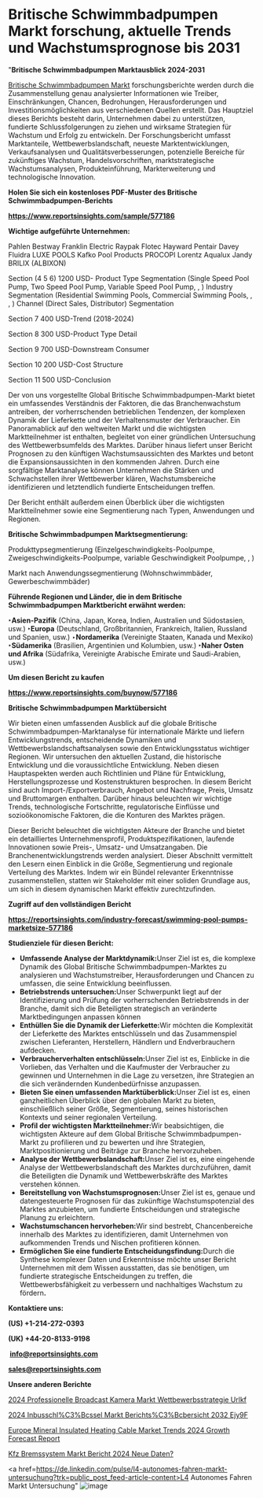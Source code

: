 # Britische Schwimmbadpumpen Markt forschung, aktuelle Trends und Wachstumsprognose bis 2031

"<strong><b>Britische Schwimmbadpumpen Marktausblick 2024-2031</b></strong>

<a href=https://www.reportsinsights.com/sample/577186>Britische Schwimmbadpumpen Markt</a> forschungsberichte werden durch die Zusammenstellung genau analysierter Informationen wie Treiber, Einschränkungen, Chancen, Bedrohungen, Herausforderungen und Investitionsmöglichkeiten aus verschiedenen Quellen erstellt. Das Hauptziel dieses Berichts besteht darin, Unternehmen dabei zu unterstützen, fundierte Schlussfolgerungen zu ziehen und wirksame Strategien für Wachstum und Erfolg zu entwickeln. Der Forschungsbericht umfasst Marktanteile, Wettbewerbslandschaft, neueste Marktentwicklungen, Verkaufsanalysen und Qualitätsverbesserungen, potenzielle Bereiche für zukünftiges Wachstum, Handelsvorschriften, marktstrategische Wachstumsanalysen, Produkteinführung, Markterweiterung und technologische Innovation.

<strong><b>Holen Sie sich ein kostenloses PDF-Muster des Britische Schwimmbadpumpen-Berichts</b></strong>

<a href=https://www.reportsinsights.com/sample/577186><strong><u>https://www.reportsinsights.com/sample/577186</u></strong></a>

<strong>Wichtige aufgeführte Unternehmen:</strong>

Pahlen 
Bestway 
Franklin Electric 
Raypak 
Flotec 
Hayward 
Pentair 
Davey 
Fluidra 
LUXE POOLS 
Kafko Pool Products 
PROCOPI 
Lorentz 
Aqualux 
Jandy 
BRILIX (ALBIXON) 
 
Section (4 5 6) 1200 USD- 
Product Type Segmentation (Single Speed Pool Pump, Two Speed Pool Pump, Variable Speed 
Pool Pump, , ) 
Industry Segmentation (Residential Swimming Pools, Commercial Swimming Pools, , , ) 
Channel (Direct Sales, Distributor) Segmentation 
 
Section 7 400 USD-Trend (2018-2024) 
 
Section 8 300 USD-Product Type Detail 
 
Section 9 700 USD-Downstream Consumer 
 
Section 10 200 USD-Cost Structure 
 
Section 11 500 USD-Conclusion

Der von uns vorgestellte Global Britische Schwimmbadpumpen-Markt bietet ein umfassendes Verständnis der Faktoren, die das Branchenwachstum antreiben, der vorherrschenden betrieblichen Tendenzen, der komplexen Dynamik der Lieferkette und der Verhaltensmuster der Verbraucher. Ein Panoramablick auf den weltweiten Markt und die wichtigsten Marktteilnehmer ist enthalten, begleitet von einer gründlichen Untersuchung des Wettbewerbsumfelds des Marktes. Darüber hinaus liefert unser Bericht Prognosen zu den künftigen Wachstumsaussichten des Marktes und betont die Expansionsaussichten in den kommenden Jahren. Durch eine sorgfältige Marktanalyse können Unternehmen die Stärken und Schwachstellen ihrer Wettbewerber klären, Wachstumsbereiche identifizieren und letztendlich fundierte Entscheidungen treffen.

Der Bericht enthält außerdem einen Überblick über die wichtigsten Marktteilnehmer sowie eine Segmentierung nach Typen, Anwendungen und Regionen.

<strong>Britische Schwimmbadpumpen Marktsegmentierung:</strong>

Produkttypsegmentierung
(Einzelgeschwindigkeits-Poolpumpe, Zweigeschwindigkeits-Poolpumpe, variable Geschwindigkeit
Poolpumpe, , )

Markt nach Anwendungssegmentierung
(Wohnschwimmbäder, Gewerbeschwimmbäder)

<strong><b>Führende Regionen und Länder, die in dem Britische Schwimmbadpumpen Marktbericht erwähnt werden:</b></strong>

<strong><b>‣Asien-Pazifik</b></strong> (China, Japan, Korea, Indien, Australien und Südostasien, usw.)
<strong><b>‣Europa</b></strong> (Deutschland, Großbritannien, Frankreich, Italien, Russland und Spanien, usw.)
‣<strong><b>Nordamerika</b></strong> (Vereinigte Staaten, Kanada und Mexiko)
<strong><b>‣Südamerika</b></strong> (Brasilien, Argentinien und Kolumbien, usw.)
<strong><b>‣Naher Osten und Afrika</b></strong> (Südafrika, Vereinigte Arabische Emirate und Saudi-Arabien, usw.)

<strong>Um diesen Bericht zu kaufen</strong>

<a href=https://www.reportsinsights.com/buynow/577186><strong><u>https://www.reportsinsights.com/buynow/577186</u></strong></a>

<strong>Britische Schwimmbadpumpen Marktübersicht</strong>

Wir bieten einen umfassenden Ausblick auf die globale Britische Schwimmbadpumpen-Marktanalyse für internationale Märkte und liefern Entwicklungstrends, entscheidende Dynamiken und Wettbewerbslandschaftsanalysen sowie den Entwicklungsstatus wichtiger Regionen. Wir untersuchen den aktuellen Zustand, die historische Entwicklung und die voraussichtliche Entwicklung. Neben diesen Hauptaspekten werden auch Richtlinien und Pläne für Entwicklung, Herstellungsprozesse und Kostenstrukturen besprochen. In diesem Bericht sind auch Import-/Exportverbrauch, Angebot und Nachfrage, Preis, Umsatz und Bruttomargen enthalten. Darüber hinaus beleuchten wir wichtige Trends, technologische Fortschritte, regulatorische Einflüsse und sozioökonomische Faktoren, die die Konturen des Marktes prägen.

Dieser Bericht beleuchtet die wichtigsten Akteure der Branche und bietet ein detailliertes Unternehmensprofil, Produktspezifikationen, laufende Innovationen sowie Preis-, Umsatz- und Umsatzangaben. Die Branchenentwicklungstrends werden analysiert. Dieser Abschnitt vermittelt den Lesern einen Einblick in die Größe, Segmentierung und regionale Verteilung des Marktes. Indem wir ein Bündel relevanter Erkenntnisse zusammenstellen, statten wir Stakeholder mit einer soliden Grundlage aus, um sich in diesem dynamischen Markt effektiv zurechtzufinden.

<strong>Zugriff auf den vollständigen Bericht</strong>

<a href=https://reportsinsights.com/industry-forecast/swimming-pool-pumps-marketsize-577186><strong>https://reportsinsights.com/industry-forecast/swimming-pool-pumps-marketsize-577186</strong></a>

<strong>Studienziele für diesen Bericht:</strong>
<ul>
  <li><strong>Umfassende Analyse der Marktdynamik:</strong>Unser Ziel ist es, die komplexe Dynamik des Global Britische Schwimmbadpumpen-Marktes zu analysieren und Wachstumstreiber, Herausforderungen und Chancen zu umfassen, die seine Entwicklung beeinflussen.</li>
  <li><strong>Betriebstrends untersuchen:</strong>Unser Schwerpunkt liegt auf der Identifizierung und Prüfung der vorherrschenden Betriebstrends in der Branche, damit sich die Beteiligten strategisch an veränderte Marktbedingungen anpassen können</li>
  <li><strong>Enthüllen Sie die Dynamik der Lieferkette:</strong>Wir möchten die Komplexität der Lieferkette des Marktes entschlüsseln und das Zusammenspiel zwischen Lieferanten, Herstellern, Händlern und Endverbrauchern aufdecken.</li>
  <li><strong>Verbraucherverhalten entschlüsseln:</strong>Unser Ziel ist es, Einblicke in die Vorlieben, das Verhalten und die Kaufmuster der Verbraucher zu gewinnen und Unternehmen in die Lage zu versetzen, ihre Strategien an die sich verändernden Kundenbedürfnisse anzupassen.</li>
  <li><strong>Bieten Sie einen umfassenden Marktüberblick:</strong>Unser Ziel ist es, einen ganzheitlichen Überblick über den globalen Markt zu bieten, einschließlich seiner Größe, Segmentierung, seines historischen Kontexts und seiner regionalen Verteilung.</li>
  <li><strong>Profil der wichtigsten Marktteilnehmer:</strong>Wir beabsichtigen, die wichtigsten Akteure auf dem Global Britische Schwimmbadpumpen-Markt zu profilieren und zu bewerten und ihre Strategien, Marktpositionierung und Beiträge zur Branche hervorzuheben.</li>
  <li><strong>Analyse der Wettbewerbslandschaft:</strong>Unser Ziel ist es, eine eingehende Analyse der Wettbewerbslandschaft des Marktes durchzuführen, damit die Beteiligten die Dynamik und Wettbewerbskräfte des Marktes verstehen können.</li>
  <li><strong>Bereitstellung von Wachstumsprognosen:</strong>Unser Ziel ist es, genaue und datengesteuerte Prognosen für das zukünftige Wachstumspotenzial des Marktes anzubieten, um fundierte Entscheidungen und strategische Planung zu erleichtern.</li>
  <li><strong>Wachstumschancen hervorheben:</strong>Wir sind bestrebt, Chancenbereiche innerhalb des Marktes zu identifizieren, damit Unternehmen von aufkommenden Trends und Nischen profitieren können.</li>
  <li><strong>Ermöglichen Sie eine fundierte Entscheidungsfindung:</strong>Durch die Synthese komplexer Daten und Erkenntnisse möchte unser Bericht Unternehmen mit dem Wissen ausstatten, das sie benötigen, um fundierte strategische Entscheidungen zu treffen, die Wettbewerbsfähigkeit zu verbessern und nachhaltiges Wachstum zu fördern<strong>.</strong></li>
</ul>
<strong>Kontaktiere uns:</strong>

<strong>(US) +1-214-272-0393</strong>

<strong>(UK) +44-20-8133-9198</strong>

<strong> </strong><a href=info@reportsinsights.com><strong><u>info@reportsinsights.com</u></strong></a>

<a href=sales@reportsinsights.com><strong><u>sales@reportsinsights.com</u></strong></a>

<strong>Unsere anderen Berichte</strong>

<a href=https://de.linkedin.com/pulse/2024-professionelle-broadcast-kamera-markt-wettbewerbsstrategie-urlkf/>2024 Professionelle Broadcast Kamera Markt Wettbewerbsstrategie Urlkf</a>

<a href=https://de.linkedin.com/pulse/2024-inbusschl%C3%BCssel-markt-berichts%C3%BCbersicht-2032-ejy9f/>2024 Inbusschl%C3%Bcssel Markt Berichts%C3%Bcbersicht 2032 Ejy9F</a>

<a href=https://github.com/daminid12/RImarketresearch/blob/main/Europe-Mineral-Insulated-Heating-Cable-Market-Trends-2024-Growth-Forecast-Report.md>Europe Mineral Insulated Heating Cable Market Trends 2024 Growth Forecast Report</a>

<a href=https://de.linkedin.com/pulse/kfz-bremssystem-markt-bericht-2024-neue-daten?>Kfz Bremssystem Markt Bericht 2024 Neue Daten?</a>

<a href=https://de.linkedin.com/pulse/l4-autonomes-fahren-markt-untersuchung?trk=public_post_feed-article-content>L4 Autonomes Fahren Markt Untersuchung</a>"
![image](https://github.com/Jaayaachit/RIMarket/assets/158452289/04e72508-4968-46f2-b66b-19118bcf6ae7)
